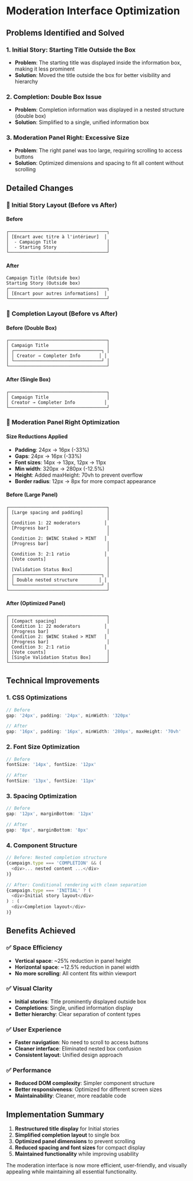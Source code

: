 # Moderation Interface Optimization

## Problems Identified and Solved

### 1. **Initial Story: Starting Title Outside the Box**
- **Problem**: The starting title was displayed inside the information box, making it less prominent
- **Solution**: Moved the title outside the box for better visibility and hierarchy

### 2. **Completion: Double Box Issue**
- **Problem**: Completion information was displayed in a nested structure (double box)
- **Solution**: Simplified to a single, unified information box

### 3. **Moderation Panel Right: Excessive Size**
- **Problem**: The right panel was too large, requiring scrolling to access buttons
- **Solution**: Optimized dimensions and spacing to fit all content without scrolling

## Detailed Changes

### 🎯 **Initial Story Layout (Before vs After)**

#### Before
```
┌─────────────────────────────────────┐
│ [Encart avec titre à l'intérieur]  │
│  - Campaign Title                   │
│  - Starting Story                   │
└─────────────────────────────────────┘
```

#### After
```
Campaign Title (Outside box)
Starting Story (Outside box)
┌─────────────────────────────────────┐
│ [Encart pour autres informations]  │
└─────────────────────────────────────┘
```

### 🔄 **Completion Layout (Before vs After)**

#### Before (Double Box)
```
┌─────────────────────────────────────┐
│ Campaign Title                      │
│ ┌─────────────────────────────────┐ │
│ │ Creator → Completer Info       │ │
│ └─────────────────────────────────┘ │
└─────────────────────────────────────┘
```

#### After (Single Box)
```
┌─────────────────────────────────────┐
│ Campaign Title                      │
│ Creator → Completer Info           │
└─────────────────────────────────────┘
```

### 📏 **Moderation Panel Right Optimization**

#### Size Reductions Applied
- **Padding**: 24px → 16px (-33%)
- **Gaps**: 24px → 16px (-33%)
- **Font sizes**: 14px → 13px, 12px → 11px
- **Min width**: 320px → 280px (-12.5%)
- **Height**: Added maxHeight: 70vh to prevent overflow
- **Border radius**: 12px → 8px for more compact appearance

#### Before (Large Panel)
```
┌─────────────────────────────────────┐
│ [Large spacing and padding]         │
│                                     │
│ Condition 1: 22 moderators         │
│ [Progress bar]                      │
│                                     │
│ Condition 2: $WINC Staked > MINT   │
│ [Progress bar]                      │
│                                     │
│ Condition 3: 2:1 ratio             │
│ [Vote counts]                       │
│                                     │
│ [Validation Status Box]             │
│ ┌─────────────────────────────────┐ │
│ │ Double nested structure        │ │
│ └─────────────────────────────────┘ │
└─────────────────────────────────────┘
```

#### After (Optimized Panel)
```
┌─────────────────────────────────────┐
│ [Compact spacing]                   │
│ Condition 1: 22 moderators         │
│ [Progress bar]                      │
│ Condition 2: $WINC Staked > MINT   │
│ [Progress bar]                      │
│ Condition 3: 2:1 ratio             │
│ [Vote counts]                       │
│ [Single Validation Status Box]      │
└─────────────────────────────────────┘
```

## Technical Improvements

### 1. **CSS Optimizations**
```typescript
// Before
gap: '24px', padding: '24px', minWidth: '320px'

// After  
gap: '16px', padding: '16px', minWidth: '280px', maxHeight: '70vh'
```

### 2. **Font Size Optimization**
```typescript
// Before
fontSize: '14px', fontSize: '12px'

// After
fontSize: '13px', fontSize: '11px'
```

### 3. **Spacing Optimization**
```typescript
// Before
gap: '12px', marginBottom: '12px'

// After
gap: '8px', marginBottom: '8px'
```

### 4. **Component Structure**
```typescript
// Before: Nested completion structure
{campaign.type === 'COMPLETION' && (
  <div>... nested content ...</div>
)}

// After: Conditional rendering with clean separation
{campaign.type === 'INITIAL' ? (
  <div>Initial story layout</div>
) : (
  <div>Completion layout</div>
)}
```

## Benefits Achieved

### ✅ **Space Efficiency**
- **Vertical space**: ~25% reduction in panel height
- **Horizontal space**: ~12.5% reduction in panel width
- **No more scrolling**: All content fits within viewport

### ✅ **Visual Clarity**
- **Initial stories**: Title prominently displayed outside box
- **Completions**: Single, unified information display
- **Better hierarchy**: Clear separation of content types

### ✅ **User Experience**
- **Faster navigation**: No need to scroll to access buttons
- **Cleaner interface**: Eliminated nested box confusion
- **Consistent layout**: Unified design approach

### ✅ **Performance**
- **Reduced DOM complexity**: Simpler component structure
- **Better responsiveness**: Optimized for different screen sizes
- **Maintainability**: Cleaner, more readable code

## Implementation Summary

1. **Restructured title display** for Initial stories
2. **Simplified completion layout** to single box
3. **Optimized panel dimensions** to prevent scrolling
4. **Reduced spacing and font sizes** for compact display
5. **Maintained functionality** while improving usability

The moderation interface is now more efficient, user-friendly, and visually appealing while maintaining all essential functionality. 